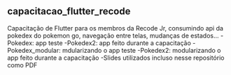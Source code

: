 ## capacitacao_flutter_recode

Capacitação de Flutter para os membros da Recode Jr, consumindo api da pokedex do pokemon go, navegação entre telas, mudanças de estados...
-Pokedex: app teste
-Pokedex2: app feito durante a capacitação
-Pokedex_modular: mdularizando o app teste
-Pokedex2: modularizando o app feito durante a capacitação
-Slides utilizados incluso nesse repositório como PDF
